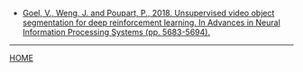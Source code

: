 - [Goel, V., Weng, J. and Poupart, P., 2018. Unsupervised video object segmentation for deep reinforcement learning. In Advances in Neural Information Processing Systems (pp. 5683-5694).](goel_et_al_2018.md)

---
[HOME](../../README.md)